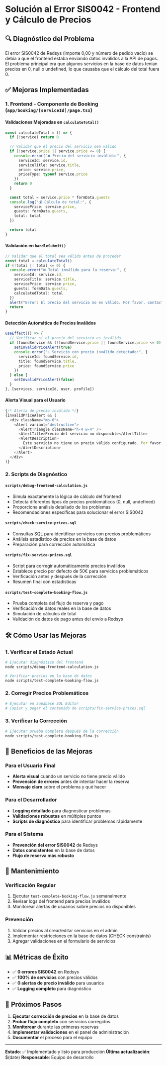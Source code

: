 # Solución al Error SIS0042 - Frontend y Cálculo de Precios

## 🔍 Diagnóstico del Problema

El error SIS0042 de Redsys (importe 0,00 y número de pedido vacío) se debía a que el frontend estaba enviando datos inválidos a la API de pagos. El problema principal era que algunos servicios en la base de datos tenían precios en 0, null o undefined, lo que causaba que el cálculo del total fuera 0.

## ✅ Mejoras Implementadas

### 1. Frontend - Componente de Booking (`app/booking/[serviceId]/page.tsx`)

#### Validaciones Mejoradas en `calculateTotal()`
```typescript
const calculateTotal = () => {
  if (!service) return 0
  
  // Validar que el precio del servicio sea válido
  if (!service.price || service.price <= 0) {
    console.error("❌ Precio del servicio inválido:", {
      serviceId: service.id,
      serviceTitle: service.title,
      price: service.price,
      priceType: typeof service.price
    })
    return 0
  }
  
  const total = service.price * formData.guests
  console.log("💰 Cálculo de total:", {
    servicePrice: service.price,
    guests: formData.guests,
    total: total
  })
  
  return total
}
```

#### Validación en `handleSubmit()`
```typescript
// Validar que el total sea válido antes de proceder
const total = calculateTotal()
if (!total || total <= 0) {
  console.error("❌ Total inválido para la reserva:", {
    serviceId: service.id,
    serviceTitle: service.title,
    servicePrice: service.price,
    guests: formData.guests,
    calculatedTotal: total
  })
  alert("Error: El precio del servicio no es válido. Por favor, contacta con soporte.")
  return
}
```

#### Detección Automática de Precios Inválidos
```typescript
useEffect(() => {
  // Verificar si el precio del servicio es inválido
  if (foundService && (!foundService.price || foundService.price <= 0)) {
    setInvalidPriceAlert(true)
    console.error("⚠️ Servicio con precio inválido detectado:", {
      serviceId: foundService.id,
      title: foundService.title,
      price: foundService.price
    })
  } else {
    setInvalidPriceAlert(false)
  }
}, [services, serviceId, user, profile])
```

#### Alerta Visual para el Usuario
```typescript
{/* Alerta de precio inválido */}
{invalidPriceAlert && (
  <div className="mb-6">
    <Alert variant="destructive">
      <AlertTriangle className="h-4 w-4" />
      <AlertTitle>Precio del servicio no disponible</AlertTitle>
      <AlertDescription>
        Este servicio no tiene un precio válido configurado. Por favor, contacta con soporte para más información.
      </AlertDescription>
    </Alert>
  </div>
)}
```

### 2. Scripts de Diagnóstico

#### `scripts/debug-frontend-calculation.js`
- Simula exactamente la lógica de cálculo del frontend
- Detecta diferentes tipos de precios problemáticos (0, null, undefined)
- Proporciona análisis detallado de los problemas
- Recomendaciones específicas para solucionar el error SIS0042

#### `scripts/check-service-prices.sql`
- Consultas SQL para identificar servicios con precios problemáticos
- Análisis estadístico de precios en la base de datos
- Preparación para corrección automática

#### `scripts/fix-service-prices.sql`
- Script para corregir automáticamente precios inválidos
- Establece precio por defecto de 50€ para servicios problemáticos
- Verificación antes y después de la corrección
- Resumen final con estadísticas

#### `scripts/test-complete-booking-flow.js`
- Prueba completa del flujo de reserva y pago
- Verificación de datos reales en la base de datos
- Simulación de cálculos de total
- Validación de datos de pago antes del envío a Redsys

## 🛠️ Cómo Usar las Mejoras

### 1. Verificar el Estado Actual
```bash
# Ejecutar diagnóstico del frontend
node scripts/debug-frontend-calculation.js

# Verificar precios en la base de datos
node scripts/test-complete-booking-flow.js
```

### 2. Corregir Precios Problemáticos
```bash
# Ejecutar en Supabase SQL Editor
# Copiar y pegar el contenido de scripts/fix-service-prices.sql
```

### 3. Verificar la Corrección
```bash
# Ejecutar prueba completa después de la corrección
node scripts/test-complete-booking-flow.js
```

## 🎯 Beneficios de las Mejoras

### Para el Usuario Final
- **Alerta visual** cuando un servicio no tiene precio válido
- **Prevención de errores** antes de intentar hacer la reserva
- **Mensaje claro** sobre el problema y qué hacer

### Para el Desarrollador
- **Logging detallado** para diagnosticar problemas
- **Validaciones robustas** en múltiples puntos
- **Scripts de diagnóstico** para identificar problemas rápidamente

### Para el Sistema
- **Prevención del error SIS0042** de Redsys
- **Datos consistentes** en la base de datos
- **Flujo de reserva más robusto**

## 🔧 Mantenimiento

### Verificación Regular
1. Ejecutar `test-complete-booking-flow.js` semanalmente
2. Revisar logs del frontend para precios inválidos
3. Monitorear alertas de usuarios sobre precios no disponibles

### Prevención
1. Validar precios al crear/editar servicios en el admin
2. Implementar restricciones en la base de datos (CHECK constraints)
3. Agregar validaciones en el formulario de servicios

## 📊 Métricas de Éxito

- ✅ **0 errores SIS0042** en Redsys
- ✅ **100% de servicios** con precios válidos
- ✅ **0 alertas de precio inválido** para usuarios
- ✅ **Logging completo** para diagnóstico

## 🚀 Próximos Pasos

1. **Ejecutar corrección de precios** en la base de datos
2. **Probar flujo completo** con servicios corregidos
3. **Monitorear** durante las primeras reservas
4. **Implementar validaciones** en el panel de administración
5. **Documentar** el proceso para el equipo

---

**Estado**: ✅ Implementado y listo para producción
**Última actualización**: $(date)
**Responsable**: Equipo de desarrollo 